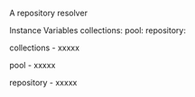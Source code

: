 A repository resolver

Instance Variables
	collections:		<Object>
	pool:		<Object>
	repository:		<Object>

collections
	- xxxxx

pool
	- xxxxx

repository
	- xxxxx

